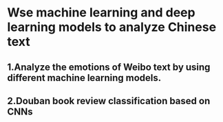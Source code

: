 # Wse machine learning and deep learning models to analyze Chinese text
## 1.Analyze the emotions of Weibo text by using different machine learning models.  
 

## 2.Douban book review classification based on CNNs
